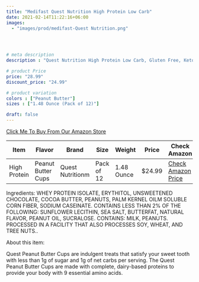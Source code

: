 ```yaml
---
title: "Medifast Quest Nutrition High Protein Low Carb"
date: 2021-02-14T11:22:16+06:00
images: 
  - "images/prod/medifast-Quest Nutrition.png"


  

# meta description
description : "Quest Nutrition High Protein Low Carb, Gluten Free, Keto Friendly, Peanut Butter Cups, 17.76 Ounce"

# product Price
price: "28.99"
discount_price: "24.99"

# product variation
colors : ["Peanut Butter"]
sizes : ["1.48 Ounce (Pack of 12)"]

draft: false
---
```


[Click Me To Buy From Our Amazon Store](https://amzn.to/2NqW6Tc)

|Item|Flavor|Brand|Size|Weight|Price|Check Amazon|
|----|------|------|------|------|-----|--------|
|High Protein|Peanut Butter Cups|Quest Nutritionm|Pack of 12|1.48 Ounce|$24.99|[Check Amazon Price](https://amzn.to/2NqW6Tc)|


Ingredients: WHEY PROTEIN ISOLATE, ERYTHITOL, UNSWEETENED CHOCOLATE, COCOA BUTTER, PEANUTS, PALM KERNEL OILM SOLUBLE CORN FIBER, SODIUM CASEINATE. CONTAINS LESS THAN 2% OF THE FOLLOWING: SUNFLOWER LECITHIN, SEA SALT, BUTTERFAT, NATURAL FLAVOR, PEANUT OIL, SUCRALOSE. CONTAINS: MILK, PEANUTS. PROCESSED IN A FACILITY THAT ALSO PROCESSES SOY, WHEAT, AND TREE NUTS.. 

About this item:

Quest Peanut Butter Cups are indulgent treats that satisfy your sweet tooth with less than 1g of sugar and 1g of net carbs per serving. The Quest Peanut Butter Cups are made with complete, dairy-based proteins to provide your body with 9 essential amino acids.